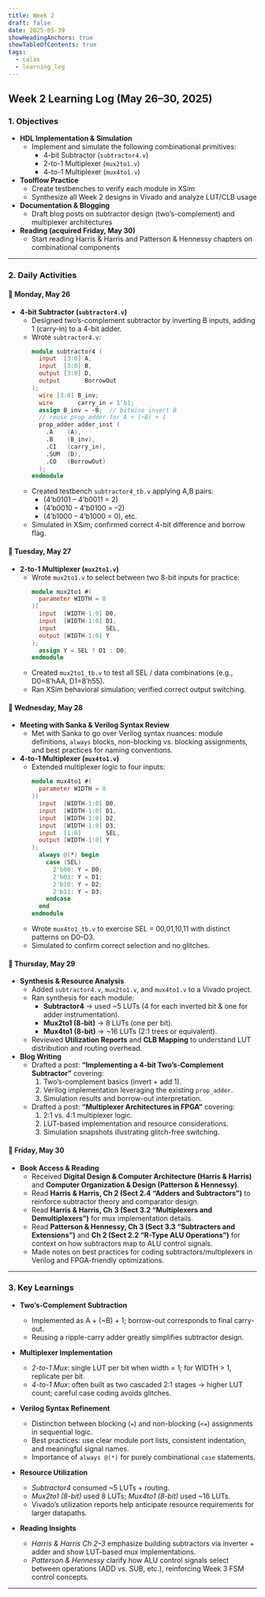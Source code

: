 ```yaml
---
title: Week 2
draft: false
date: 2025-05-39
showHeadingAnchors: true
showTableOfContents: true
tags:
  - calas
  - learning_log
---
```

## Week 2 Learning Log (May 26–30, 2025)

### 1. Objectives
- **HDL Implementation & Simulation**  
  - Implement and simulate the following combinational primitives:  
    - 4-bit Subtractor (`subtractor4.v`)  
    - 2-to-1 Multiplexer (`mux2to1.v`)  
    - 4-to-1 Multiplexer (`mux4to1.v`)  
- **Toolflow Practice**  
  - Create testbenches to verify each module in XSim  
  - Synthesize all Week 2 designs in Vivado and analyze LUT/CLB usage  
- **Documentation & Blogging**  
  - Draft blog posts on subtractor design (two’s-complement) and multiplexer architectures  
- **Reading (acquired Friday, May 30)**  
  - Start reading Harris & Harris and Patterson & Hennessy chapters on combinational components

---

### 2. Daily Activities

#### 📅 Monday, May 26
- **4-bit Subtractor (`subtractor4.v`)**  
  - Designed two’s-complement subtractor by inverting B inputs, adding 1 (carry-in) to a 4-bit adder.  
  - Wrote `subtractor4.v`:  
    ```verilog
    module subtractor4 (
      input  [3:0] A,
      input  [3:0] B,
      output [3:0] D,
      output       BorrowOut
    );
      wire [3:0] B_inv;
      wire       carry_in = 1'b1;
      assign B_inv = ~B;  // bitwise invert B
      // reuse prop_adder for A + (¬B) + 1
      prop_adder adder_inst (
        .A    (A),
        .B    (B_inv),
        .CI   (carry_in),
        .SUM  (D),
        .CO   (BorrowOut)
      );
    endmodule
    ```
  - Created testbench `subtractor4_tb.v` applying A,B pairs:  
    - (4’b0101 – 4’b0011 = 2)  
    - (4’b0010 – 4’b0100 = –2)  
    - (4’b1000 – 4’b1000 = 0), etc.  
  - Simulated in XSim; confirmed correct 4-bit difference and borrow flag.

#### 📅 Tuesday, May 27
- **2-to-1 Multiplexer (`mux2to1.v`)**  
  - Wrote `mux2to1.v` to select between two 8-bit inputs for practice:  
    ```verilog
    module mux2to1 #(
      parameter WIDTH = 8
    )(
      input  [WIDTH-1:0] D0,
      input  [WIDTH-1:0] D1,
      input              SEL,
      output [WIDTH-1:0] Y
    );
      assign Y = SEL ? D1 : D0;
    endmodule
    ```
  - Created `mux2to1_tb.v` to test all SEL / data combinations (e.g., D0=8’hAA, D1=8’h55).  
  - Ran XSim behavioral simulation; verified correct output switching.

#### 📅 Wednesday, May 28
- **Meeting with Sanka & Verilog Syntax Review**  
  - Met with Sanka to go over Verilog syntax nuances: module definitions, `always` blocks, non-blocking vs. blocking assignments, and best practices for naming conventions.
- **4-to-1 Multiplexer (`mux4to1.v`)**  
  - Extended multiplexer logic to four inputs:  
    ```verilog
    module mux4to1 #(
      parameter WIDTH = 8
    )(
      input  [WIDTH-1:0] D0,
      input  [WIDTH-1:0] D1,
      input  [WIDTH-1:0] D2,
      input  [WIDTH-1:0] D3,
      input  [1:0]       SEL,
      output [WIDTH-1:0] Y
    );
      always @(*) begin
        case (SEL)
          2'b00: Y = D0;
          2'b01: Y = D1;
          2'b10: Y = D2;
          2'b11: Y = D3;
        endcase
      end
    endmodule
    ```
  - Wrote `mux4to1_tb.v` to exercise SEL = 00,01,10,11 with distinct patterns on D0–D3.  
  - Simulated to confirm correct selection and no glitches.

#### 📅 Thursday, May 29
- **Synthesis & Resource Analysis**  
  - Added `subtractor4.v`, `mux2to1.v`, and `mux4to1.v` to a Vivado project.  
  - Ran synthesis for each module:  
    - **Subtractor4** → used ~5 LUTs (4 for each inverted bit & one for adder instrumentation).  
    - **Mux2to1 (8-bit)** → 8 LUTs (one per bit).  
    - **Mux4to1 (8-bit)** → ~16 LUTs (2:1 trees or equivalent).  
  - Reviewed **Utilization Reports** and **CLB Mapping** to understand LUT distribution and routing overhead.  
- **Blog Writing**  
  - Drafted a post: **“Implementing a 4-bit Two’s-Complement Subtractor”** covering:  
    1. Two’s-complement basics (invert + add 1).  
    2. Verilog implementation leveraging the existing `prop_adder`.  
    3. Simulation results and borrow-out interpretation.  
  - Drafted a post: **“Multiplexer Architectures in FPGA”** covering:  
    1. 2:1 vs. 4:1 multiplexer logic.  
    2. LUT-based implementation and resource considerations.  
    3. Simulation snapshots illustrating glitch-free switching.

#### 📅 Friday, May 30
- **Book Access & Reading**  
  - Received **Digital Design & Computer Architecture (Harris & Harris)** and **Computer Organization & Design (Patterson & Hennessy)**.  
  - Read **Harris & Harris, Ch 2 (Sect 2.4 “Adders and Subtractors”)** to reinforce subtractor theory and comparator design.  
  - Read **Harris & Harris, Ch 3 (Sect 3.2 “Multiplexers and Demultiplexers”)** for mux implementation details.  
  - Read **Patterson & Hennessy, Ch 3 (Sect 3.3 “Subtracters and Extensions”)** and **Ch 2 (Sect 2.2 “R-Type ALU Operations”)** for context on how subtractors map to ALU control signals.  
  - Made notes on best practices for coding subtractors/multiplexers in Verilog and FPGA-friendly optimizations.

---

### 3. Key Learnings
- **Two’s-Complement Subtraction**  
  - Implemented as A + (~B) + 1; borrow-out corresponds to final carry-out.  
  - Reusing a ripple-carry adder greatly simplifies subtractor design.
- **Multiplexer Implementation**  
  - *2-to-1 Mux*: single LUT per bit when width = 1; for WIDTH > 1, replicate per bit.  
  - *4-to-1 Mux*: often built as two cascaded 2:1 stages → higher LUT count; careful case coding avoids glitches.
- **Verilog Syntax Refinement**  
  - Distinction between blocking (`=`) and non-blocking (`<=`) assignments in sequential logic.  
  - Best practices: use clear module port lists, consistent indentation, and meaningful signal names.  
  - Importance of `always @(*)` for purely combinational `case` statements.

- **Resource Utilization**  
  - *Subtractor4* consumed ~5 LUTs + routing.  
  - *Mux2to1 (8-bit)* used 8 LUTs; *Mux4to1 (8-bit)* used ~16 LUTs.  
  - Vivado’s utilization reports help anticipate resource requirements for larger datapaths.

- **Reading Insights**  
  - *Harris & Harris Ch 2–3* emphasize building subtractors via inverter + adder and show LUT-based mux implementations.  
  - *Patterson & Hennessy* clarify how ALU control signals select between operations (ADD vs. SUB, etc.), reinforcing Week 3 FSM control concepts.

---
